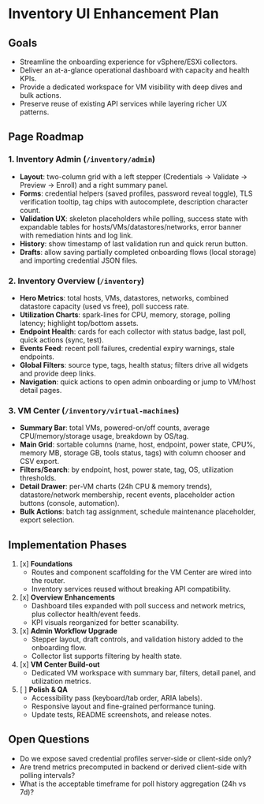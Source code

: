 # Inventory UI Enhancement Plan

## Goals
- Streamline the onboarding experience for vSphere/ESXi collectors.
- Deliver an at-a-glance operational dashboard with capacity and health KPIs.
- Provide a dedicated workspace for VM visibility with deep dives and bulk actions.
- Preserve reuse of existing API services while layering richer UX patterns.

## Page Roadmap

### 1. Inventory Admin (`/inventory/admin`)
- **Layout**: two-column grid with a left stepper (Credentials → Validate → Preview → Enroll) and a right summary panel.
- **Forms**: credential helpers (saved profiles, password reveal toggle), TLS verification tooltip, tag chips with autocomplete, description character count.
- **Validation UX**: skeleton placeholders while polling, success state with expandable tables for hosts/VMs/datastores/networks, error banner with remediation hints and log link.
- **History**: show timestamp of last validation run and quick rerun button.
- **Drafts**: allow saving partially completed onboarding flows (local storage) and importing credential JSON files.

### 2. Inventory Overview (`/inventory`)
- **Hero Metrics**: total hosts, VMs, datastores, networks, combined datastore capacity (used vs free), poll success rate.
- **Utilization Charts**: spark-lines for CPU, memory, storage, polling latency; highlight top/bottom assets.
- **Endpoint Health**: cards for each collector with status badge, last poll, quick actions (sync, test).
- **Events Feed**: recent poll failures, credential expiry warnings, stale endpoints.
- **Global Filters**: source type, tags, health status; filters drive all widgets and provide deep links.
- **Navigation**: quick actions to open admin onboarding or jump to VM/host detail pages.

### 3. VM Center (`/inventory/virtual-machines`)
- **Summary Bar**: total VMs, powered-on/off counts, average CPU/memory/storage usage, breakdown by OS/tag.
- **Main Grid**: sortable columns (name, host, endpoint, power state, CPU%, memory MB, storage GB, tools status, tags) with column chooser and CSV export.
- **Filters/Search**: by endpoint, host, power state, tag, OS, utilization thresholds.
- **Detail Drawer**: per-VM charts (24h CPU & memory trends), datastore/network membership, recent events, placeholder action buttons (console, automation).
- **Bulk Actions**: batch tag assignment, schedule maintenance placeholder, export selection.

## Implementation Phases
1. [x] **Foundations**
   - Routes and component scaffolding for the VM Center are wired into the router.
   - Inventory services reused without breaking API compatibility.
2. [x] **Overview Enhancements**
   - Dashboard tiles expanded with poll success and network metrics, plus collector health/event feeds.
   - KPI visuals reorganized for better scanability.
3. [x] **Admin Workflow Upgrade**
   - Stepper layout, draft controls, and validation history added to the onboarding flow.
   - Collector list supports filtering by health state.
4. [x] **VM Center Build-out**
   - Dedicated VM workspace with summary bar, filters, detail panel, and utilization metrics.
5. [ ] **Polish & QA**
   - Accessibility pass (keyboard/tab order, ARIA labels).
   - Responsive layout and fine-grained performance tuning.
   - Update tests, README screenshots, and release notes.

## Open Questions
- Do we expose saved credential profiles server-side or client-side only?
- Are trend metrics precomputed in backend or derived client-side with polling intervals?
- What is the acceptable timeframe for poll history aggregation (24h vs 7d)?
